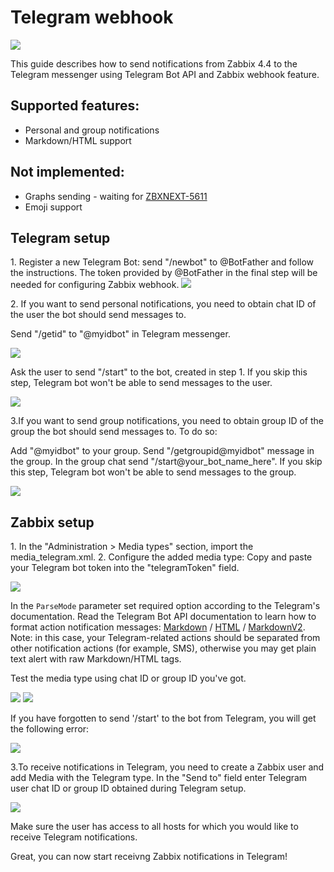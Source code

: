 # Telegram webhook 

![](images/telegram_logo.png?raw=true)

This guide describes how to send notifications from Zabbix 4.4 to the Telegram messenger using Telegram Bot API and Zabbix webhook feature.

## Supported features:
* Personal and group notifications
* Markdown/HTML support

## Not implemented:
* Graphs sending - waiting for [ZBXNEXT-5611](https://support.zabbix.com/browse/ZBXNEXT-5611)
* Emoji support

## Telegram setup

1\. Register a new Telegram Bot: send "/newbot" to @BotFather and follow the instructions. The token provided by @BotFather in the final step will be needed for configuring Zabbix webhook.
[![](images/1.png?raw=true)](images/1.png)

2\. If you want to send personal notifications, you need to obtain chat ID of the user the bot should send messages to.

Send "/getid" to "@myidbot" in Telegram messenger.

[![](images/3.png?raw=true)](images/3.png)

Ask the user to send "/start" to the bot, created in step 1. If you skip this step, Telegram bot won't be able to send messages to the user.

[![](images/5.png?raw=true)](images/5.png)

3\.If you want to send group notifications, you need to obtain group ID of the group the bot should send messages to. To do so:

Add "@myidbot" to your group.
Send "/getgroupid@myidbot" message in the group.
In the group chat send "/start@your_bot_name_here". If you skip this step, Telegram bot won't be able to send messages to the group.

[![](images/9.png?raw=true)](images/9.png)

## Zabbix setup

1\. In the "Administration > Media types" section, import the media_telegram.xml.
2\. Configure the added media type: 
Copy and paste your Telegram bot token into the "telegramToken" field.

[![](images/2.png?raw=true)](images/2.png)

In the `ParseMode` parameter set required option according to the Telegram's documentation. 
Read the Telegram Bot API documentation to learn how to format action notification messages: [Markdown](https://core.telegram.org/bots/api#markdown-style) / [HTML](https://core.telegram.org/bots/api#html-style) / [MarkdownV2](https://core.telegram.org/bots/api#html-style).
Note: in this case, your Telegram-related actions should be separated from other notification actions (for example, SMS), otherwise you may get plain text alert with raw Markdown/HTML tags.

Test the media type using chat ID or group ID you've got.

[![](images/6.png?raw=true)](images/6.png)
[![](images/7.png?raw=true)](images/7.png)

If you have forgotten to send '/start' to the bot from Telegram, you will get the following error:

[![](images/8.png?raw=true)](images/8.png)

3\.To receive notifications in Telegram, you need to create a Zabbix user and add Media with the Telegram type.
In the "Send to" field enter Telegram user chat ID or group ID obtained during Telegram setup.

[![](images/4.png?raw=true)](images/4.png)

Make sure the user has access to all hosts for which you would like to receive Telegram notifications.

Great, you can now start receivng Zabbix notifications in Telegram!

